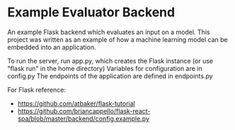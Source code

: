 # Example Evaluator Backend
An example Flask backend which evaluates an input on a model.
This project was written as an example of how a machine learning model can be embedded into an application.

To run the server, run app.py, which creates the Flask instance (or use "flask run" in the home directory)
Variables for configuration are in config.py
The endpoints of the application are defined in endpoints.py

For Flask reference: 
- https://github.com/atbaker/flask-tutorial
- https://github.com/briancappello/flask-react-spa/blob/master/backend/config.example.py
